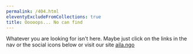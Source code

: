 ```yaml
---
permalink: /404.html
eleventyExcludeFromCollections: true
title: Ooooops... No can find
---
```


Whatever you are looking for isn't here. Maybe just click on the links in the nav or the social icons below or visit our site [aila.ngo](https://aila.ngo)

